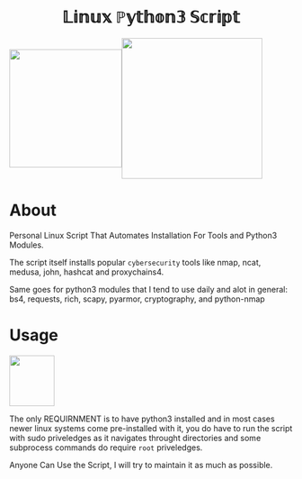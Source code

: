 
<h1 align="center">
 𝕃𝕚𝕟𝕦𝕩 ℙ𝕪𝕥𝕙𝕠𝕟𝟛 𝕊𝕔𝕣𝕚𝕡𝕥
</h1>
<img height="210" width="200" align="center" src=https://user-images.githubusercontent.com/102762345/190682943-3736e898-ad48-42b2-ac0f-5868705134c1.png><img height="250" width="250" align="center" src=https://user-images.githubusercontent.com/102762345/190683367-c9d86f40-43c7-411e-ad22-6f61531f87d3.png>

# About
Personal Linux Script That Automates Installation For Tools and Python3 Modules.

The script itself installs popular `cybersecurity` tools like nmap, ncat, medusa, john, hashcat and proxychains4.

Same goes for python3 modules that I tend to use daily and alot in general: bs4, requests, rich, scapy, pyarmor, cryptography, and python-nmap

# Usage

<img height="90" width="80" align="center" src=https://user-images.githubusercontent.com/102762345/190684335-d8ca7c53-188e-459f-aebc-5b2101e1521c.png>

The only REQUIRNMENT is to have python3 installed and in most cases newer linux systems come pre-installed with it, you do have to run the script with
sudo priveledges as it navigates throught directories and some subprocess commands do require `root` priveledges.

Anyone Can Use the Script, I will try to maintain it as much as possible.

